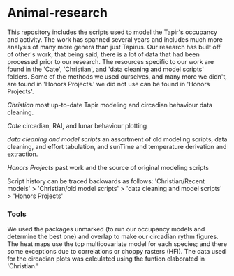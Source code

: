 # Animal-research
This repository includes the scripts used to model the Tapir's occupancy and activity. The work has spanned several years and includes
much more analysis of many more genera than just Tapirus. 
Our research has built off of other's work, that being said, there is a lot of data that had been processed prior to our research. The 
resources specific to our work are found in the 'Cate', 'Christian', and 'data cleaning and model scripts' folders. Some of the methods we used ourselves, and many more we didn't, are found in 'Honors Projects.'
we did not use can be found in 'Honors Projects'. 

*Christian* most up-to-date Tapir modeling and circadian behaviour data cleaning.

*Cate* circadian, RAI, and lunar behaviour plotting

*data cleaning and model scripts* an assortment of old modeling scripts, data cleaning, and effort tabulation, and sunTime and 
temperature derivation and extraction.

*Honors Projects* past work and the source of original modeling scripts 

Script history can be traced backwards as follows: 'Christian/Recent models' > 'Christian/old model scripts' > 'data cleaning and model scripts' > 'Honors Projects'

### Tools
We used the packages unmarked (to run our occupancy models and determine the best one) and overlap to make our circadian rythm figures. The heat maps use the top multicovariate model for each species; and there some exceptions due to correlations or choppy rasters (HFI). 
The data used for the circadian plots was calculated using the funtion elaborated in 'Christian.'
